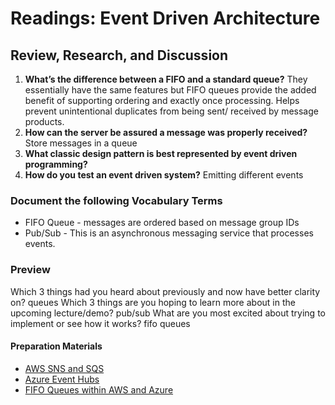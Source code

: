 # Readings: Event Driven Architecture

## Review, Research, and Discussion

1. **What’s the difference between a FIFO and a standard queue?** They essentially have the same features but FIFO queues provide the added benefit of supporting ordering and exactly once processing. Helps prevent unintentional duplicates from being sent/ received by message products.
2. **How can the server be assured a message was properly received?** Store messages in a queue
3. **What classic design pattern is best represented by event driven programming?** 
4. **How do you test an event driven system?** Emitting different events

### Document the following Vocabulary Terms

+ FIFO Queue - messages are ordered based on message group IDs
+ Pub/Sub - This is an asynchronous messaging service that processes events.

### Preview

Which 3 things had you heard about previously and now have better clarity on? queues
Which 3 things are you hoping to learn more about in the upcoming lecture/demo? pub/sub
What are you most excited about trying to implement or see how it works? fifo queues

#### Preparation Materials

+ [AWS SNS and SQS](https://www.youtube.com/watch?v=mXk0MNjlO7A)
+ [Azure Event Hubs](https://www.youtube.com/watch?v=DDDjFQSQyF4)
+ [FIFO Queues within AWS and Azure](https://vunvulear.medium.com/fifo-and-queues-inside-aws-and-azure-d21145473d5a)